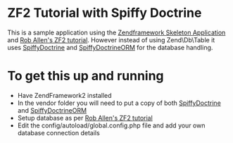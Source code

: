 ZF2 Tutorial with Spiffy Doctrine
=================================

This is a sample application using the [Zendframework Skeleton Application](https://github.com/zendframework/ZendSkeletonApplication) and [Rob Allen's ZF2 tutorial](http://akrabat.com/getting-started-with-zend-framework-2/). However instead of using Zend\Db\Table it uses [SpiffyDoctrine](https://github.com/SpiffyJr/SpiffyDoctrine) and [SpiffyDoctrineORM](https://github.com/SpiffyJr/SpiffyDoctrineORM) for the database handling.

To get this up and running
==========================

- Have ZendFramework2 installed
- In the vendor folder you will need to put a copy of both [SpiffyDoctrine](https://github.com/SpiffyJr/SpiffyDoctrine) and [SpiffyDoctrineORM](https://github.com/SpiffyJr/SpiffyDoctrineORM)
- Setup database as per [Rob Allen's ZF2 tutorial](http://akrabat.com/getting-started-with-zend-framework-2/)
- Edit the config/autoload/global.config.php file and add your own database connection details